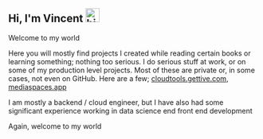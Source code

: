 ## Hi, I'm Vincent <img src="https://user-images.githubusercontent.com/1303154/88677602-1635ba80-d120-11ea-84d8-d263ba5fc3c0.gif" width="28px" height="28px" alt="hi">

Welcome to my world

Here you will mostly find projects I created while reading certain books or learning something; nothing too serious. I do serious stuff at work, or on some of my production level projects. Most of these are private or, in some cases, not even on GitHub. Here are a few; [cloudtools.gettive.com](https://cloudtools.gettive.com), [mediaspaces.app](https://www.mediaspaces.app)

I am mostly a backend / cloud engineer, but I have also had some significant experience working in data science end front end development

Again, welcome to my world
